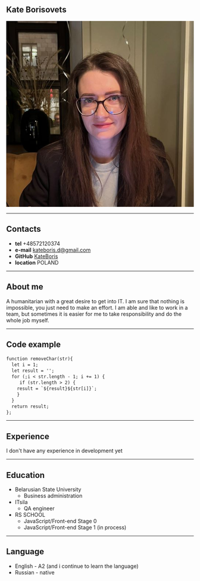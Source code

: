 ## Kate Borisovets
![photo](photo.JPG)
***
## Contacts
* __tel__ +48572120374
* **e-mail** kateboris.d@gmail.com
* **GitHub** [KateBoris](https://github.com/KateBoris)
* **location** POLAND
***
## About me
A humanitarian with a great desire to get into IT. I am sure that nothing is impossible, you just need to make an effort. I am able and like to work in a team, but sometimes it is easier for me to take responsibility and do the whole job myself.
***
## Code example
```
function removeChar(str){
  let i = 1;
  let result = '';
  for (;i < str.length - 1; i += 1) {
     if (str.length > 2) {
    result = `${result}${str[i]}`;
    }
  }   
  return result; 
};
```
***
## Experience
I don't have any experience in development yet
***
## Education 
+ Belarusian State University
    * Business administration
+ ITsila
    * QA engineer
+ RS SCHOOL
    * JavaScript/Front-end Stage 0 
    * JavaScript/Front-end Stage 1 (in process)
***
## Language
* English - A2 (and i continue to learn the language)
* Russian - native